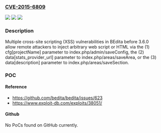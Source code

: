 ### [CVE-2015-6809](https://cve.mitre.org/cgi-bin/cvename.cgi?name=CVE-2015-6809)
![](https://img.shields.io/static/v1?label=Product&message=n%2Fa&color=blue)
![](https://img.shields.io/static/v1?label=Version&message=n%2Fa&color=blue)
![](https://img.shields.io/static/v1?label=Vulnerability&message=n%2Fa&color=brighgreen)

### Description

Multiple cross-site scripting (XSS) vulnerabilities in BEdita before 3.6.0 allow remote attackers to inject arbitrary web script or HTML via the (1) cfg[projectName] parameter to index.php/admin/saveConfig, the (2) data[stats_provider_url] parameter to index.php/areas/saveArea, or the (3) data[description] parameter to index.php/areas/saveSection.

### POC

#### Reference
- https://github.com/bedita/bedita/issues/623
- https://www.exploit-db.com/exploits/38051/

#### Github
No PoCs found on GitHub currently.


